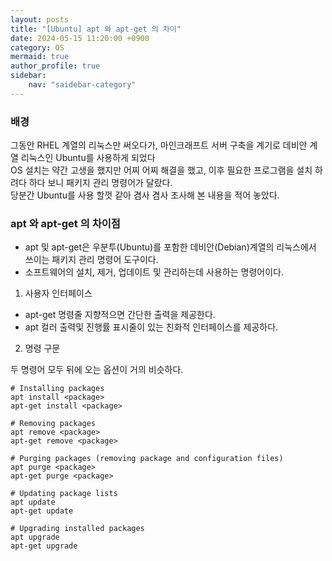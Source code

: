 ```yaml
---
layout: posts
title: "[Ubuntu] apt 와 apt-get 의 차이" 
date: 2024-05-15 11:20:00 +0900
category: OS
mermaid: true
author_profile: true
sidebar:
    nav: "saidebar-category"
---
```


### 배경

그동안 RHEL 계열의 리눅스만 써오다가, 마인크래프트 서버 구축을 계기로 데비안 계열 리눅스인 Ubuntu를 사용하게 되었다  
OS 설치는 약간 고생을 했지만 어찌 어찌 해결을 했고, 이후 필요한 프로그램을 설치 하려다 하다 보니 패키지 관리 명령어가 달랐다.  
당분간 Ubuntu를 사용 할껏 같아 겸사 겸사 조사해 본 내용을 적어 놓았다.  

### apt 와 apt-get 의 차이점

- apt 및 apt-get은 우분투(Ubuntu)를 포함한 데비안(Debian)계열의 리눅스에서 쓰이는 패키지 관리 명령어 도구이다.
- 소프트웨어의 설치, 제거, 업데이트 및 관리하는데 사용하는 명령어이다.


1. 사용자 인터페이스

- apt-get 명령줄 지향적으면 간단한 출력을 제공한다.
- apt 컬러 출력및 진행률 표시줄이 있는 친화적 인터페이스를 제공하다.

2. 명령 구문

두 명령어 모두 뒤에 오는 옵션이 거의 비슷하다.

```
# Installing packages
apt install <package>
apt-get install <package>

# Removing packages
apt remove <package>
apt-get remove <package>

# Purging packages (removing package and configuration files)
apt purge <package>
apt-get purge <package>

# Updating package lists
apt update
apt-get update

# Upgrading installed packages
apt upgrade
apt-get upgrade
````